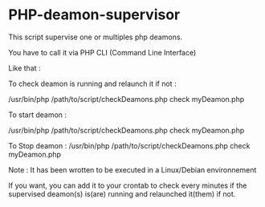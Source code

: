 # PHP-deamon-supervisor
This script supervise one or multiples php deamons.

You have to call it via PHP CLI (Command Line Interface)

Like that : 

To check deamon is running and relaunch it if not :

  /usr/bin/php /path/to/script/checkDeamons.php check myDeamon.php

To start deamon :

  /usr/bin/php /path/to/script/checkDeamons.php check myDeamon.php

To Stop deamon :
  /usr/bin/php /path/to/script/checkDeamons.php check myDeamon.php

Note : It has been wrotten to be executed in a Linux/Debian environnement

If you want, you can add it to your crontab to check every minutes if the supervised deamon(s) is(are) running and relaunched it(them) if not.
